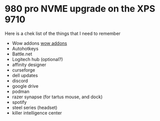# 980 pro NVME upgrade on the XPS 9710

Here is a chek list of the things that I need to remember

- Wow addons [wow addons](../329)
- Autohotkeys
- Battle.net
- Logitech hub (optional?)
- affinity designer
- curseforge
- dell updates
- discord
- google drive
- podman
- razer synapse (for tartus mouse, and dock)
- spotify
- steel series (headset)
- killer intelligence center
